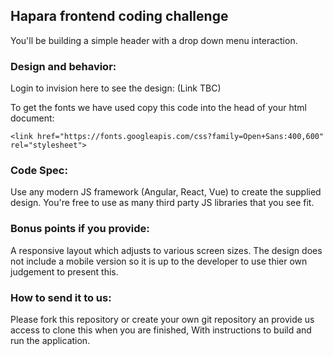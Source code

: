 ## Hapara frontend coding challenge

You'll be building a simple header with a drop down menu interaction.

### Design and behavior:

Login to invision here to see the design: (Link TBC)

To get the fonts we have used copy this code into the head of your html document:

`<link href="https://fonts.googleapis.com/css?family=Open+Sans:400,600" rel="stylesheet">`

### Code Spec:

Use any modern JS framework (Angular, React, Vue) to create the supplied design.
You're free to use as many third party JS libraries that you see fit.

### Bonus points if you provide: 

A responsive layout which adjusts to various screen sizes. The design does not include a mobile version so it is up to
the developer to use thier own judgement to present this.

### How to send it to us:

Please fork this repository or create your own git repository an provide us access to clone this when you are finished, With instructions to build and run the application.
